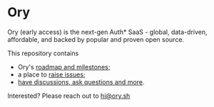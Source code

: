 # Ory

Ory (early access) is the next-gen Auth* SaaS - global, data-driven, affordable, and backed by popular and proven open source.

This repository contains

- Ory's [roadmap and milestones](https://github.com/ory/cloud/milestones);
- a place to [raise issues](https://github.com/ory/cloud/issues);
- [have discussions, ask questions and more](https://github.com/ory/cloud/discussions).

Interested? Please reach out to [hi@ory.sh](mailto:hi@ory.sh)
